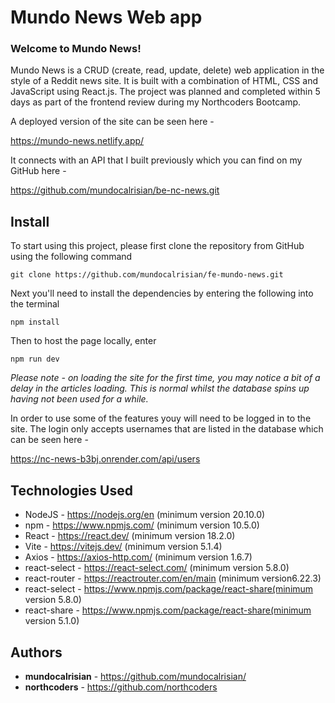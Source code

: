 # Mundo News Web app

### Welcome to Mundo News! ###

Mundo News is a CRUD (create, read, update, delete) web application in the style of a Reddit news site. It is built with a combination of HTML, CSS and JavaScript using React.js. The project was planned and completed within 5 days as part of the frontend review during my Northcoders Bootcamp.

A deployed version of the site can be seen here - 

https://mundo-news.netlify.app/

It connects with an API that I built previously which you can find on my GitHub here - 

https://github.com/mundocalrisian/be-nc-news.git

## Install

To start using this project, please first clone the repository from GitHub using the following command

    git clone https://github.com/mundocalrisian/fe-mundo-news.git

Next you'll need to install the dependencies by entering the following into the terminal

    npm install

Then to host the page locally, enter

    npm run dev

*Please note - on loading the site for the first time, you may notice a bit of a delay in the articles loading. This is normal whilst the database spins up having not been used for a while.*

In order to use some of the features youy will need to be logged in to the site. The login only accepts usernames that are listed in the database which can be seen here - 

https://nc-news-b3bj.onrender.com/api/users

## Technologies Used

-   NodeJS - https://nodejs.org/en (minimum version 20.10.0)
-   npm - https://www.npmjs.com/ (minimum version 10.5.0)
-   React - https://react.dev/ (minimum version 18.2.0)
-   Vite - https://vitejs.dev/ (minimum version 5.1.4)
-   Axios - https://axios-http.com/ (minimum version 1.6.7)
-   react-select - https://react-select.com/ (minimum version 5.8.0)
-   react-router - https://reactrouter.com/en/main (minimum version6.22.3)
-   react-select - https://www.npmjs.com/package/react-share(minimum version 5.8.0)
-   react-share - https://www.npmjs.com/package/react-share(minimum version 5.1.0)

## Authors
- **mundocalrisian** - https://github.com/mundocalrisian/
- **northcoders** - https://github.com/northcoders
